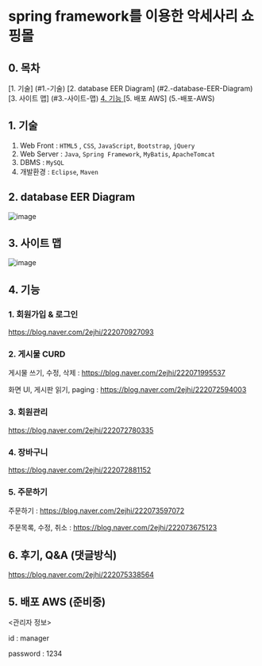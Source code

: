 # spring framework를 이용한 악세사리 쇼핑몰 

## 0. 목차

[1. 기술] (#1.-기술)
[2. database EER Diagram] (#2.-database-EER-Diagram)
[3. 사이트 맵] (#3.-사이트-맵)
[4. 기능 ](#4.-기능)
[5. 배포 AWS] (5.-배포-AWS)


## 1. 기술
1. Web Front : `HTML5` , `CSS`, `JavaScript`, `Bootstrap`, `jQuery`
2. Web Server :  `Java`, `Spring Framework`, `MyBatis`, `ApacheTomcat`
3. DBMS : `MySQL`
4. 개발환경 : `Eclipse`, `Maven`


## 2. database EER Diagram
![image](https://user-images.githubusercontent.com/58822916/91158601-d8698900-e701-11ea-8395-30ce84e891fb.png)


## 3. 사이트 맵
![image](https://user-images.githubusercontent.com/58822916/91177059-27bdb280-e71e-11ea-90d9-2489e8b8a53d.png)


## 4. 기능
### 1. 회원가입 & 로그인
https://blog.naver.com/2ejhi/222070927093
### 2. 게시물 CURD
게시물 쓰기, 수정, 삭제 : https://blog.naver.com/2ejhi/222071995537

화면 UI, 게시판 읽기, paging : https://blog.naver.com/2ejhi/222072594003
### 3. 회원관리
https://blog.naver.com/2ejhi/222072780335
### 4. 장바구니
https://blog.naver.com/2ejhi/222072881152
### 5. 주문하기
주문하기 : https://blog.naver.com/2ejhi/222073597072

주문목록, 수정, 취소 : https://blog.naver.com/2ejhi/222073675123
## 6. 후기, Q&A (댓글방식)
https://blog.naver.com/2ejhi/222075338564


## 5. 배포 AWS (준비중)
<관리자 정보>

id : manager

password : 1234

